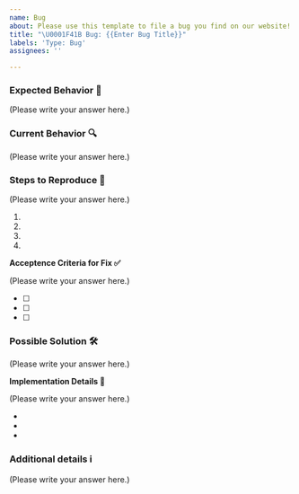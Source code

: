 ```yaml
---
name: Bug
about: Please use this template to file a bug you find on our website!
title: "\U0001F41B Bug: {{Enter Bug Title}}"
labels: 'Type: Bug'
assignees: ''

---
```


<!--- Thank you for filing this bug report! Your contributions make open source software development happen! -->

### Expected Behavior 🧭
<!--- A description of what should happen. -->

(Please write your answer here.)


### Current Behavior 🔍 
<!--- A description happens instead of the expected behavior. -->

(Please write your answer here.)

### Steps to Reproduce 🔢 
<!--- An unambiguous set of steps to reproduce this bug, or a link to a video recording of the bug ocurring. -->

(Please write your answer here.)

1.
2.
3.
4.


**Acceptence Criteria for Fix ✅**

<!--- A checklist of points that break down the expected behavior of a solution that fixes the bug. -->

(Please write your answer here.)


- [ ] 
- [ ] 
- [ ] 

### Possible Solution 🛠️ 
<!---  Do you have an idea for how to fix the bug? -->

(Please write your answer here.)


**Implementation Details 🧰**
<!--- Not obligatory, but you may suggest an idea for implementing additions or changes that would fix this bug. -->

(Please write your answer here.)


- 
- 
- 

### Additional details ℹ️ 

<!--
  Is there anything else you can add about this bug?
  You might want to link to related issues here, if you haven't already.
-->

(Please write your answer here.)
